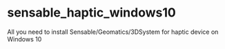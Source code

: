 # sensable_haptic_windows10
All you need to install Sensable/Geomatics/3DSystem for haptic device on Windows 10
